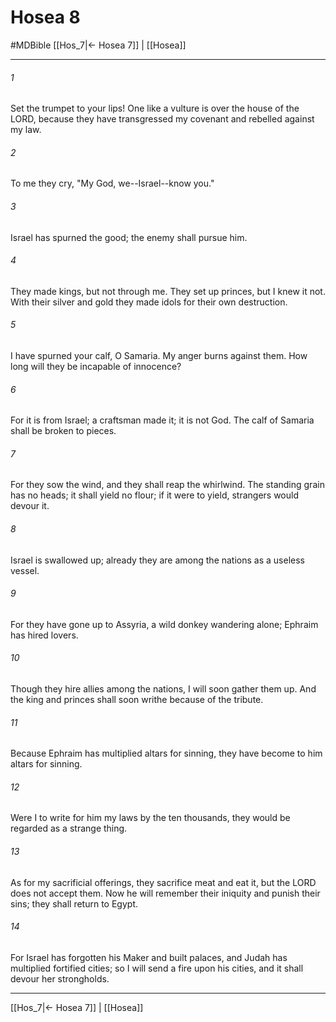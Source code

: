 # Hosea 8
#MDBible
[[Hos_7|← Hosea 7]] | [[Hosea]]

***

###### 1 
Set the trumpet to your lips! One like a vulture is over the house of the LORD, because they have transgressed my covenant and rebelled against my law. 

###### 2 
To me they cry, "My God, we--Israel--know you." 

###### 3 
Israel has spurned the good; the enemy shall pursue him. 

###### 4 
They made kings, but not through me. They set up princes, but I knew it not. With their silver and gold they made idols for their own destruction. 

###### 5 
I have spurned your calf, O Samaria. My anger burns against them. How long will they be incapable of innocence? 

###### 6 
For it is from Israel; a craftsman made it; it is not God. The calf of Samaria shall be broken to pieces. 

###### 7 
For they sow the wind, and they shall reap the whirlwind. The standing grain has no heads; it shall yield no flour; if it were to yield, strangers would devour it. 

###### 8 
Israel is swallowed up; already they are among the nations as a useless vessel. 

###### 9 
For they have gone up to Assyria, a wild donkey wandering alone; Ephraim has hired lovers. 

###### 10 
Though they hire allies among the nations, I will soon gather them up. And the king and princes shall soon writhe because of the tribute. 

###### 11 
Because Ephraim has multiplied altars for sinning, they have become to him altars for sinning. 

###### 12 
Were I to write for him my laws by the ten thousands, they would be regarded as a strange thing. 

###### 13 
As for my sacrificial offerings, they sacrifice meat and eat it, but the LORD does not accept them. Now he will remember their iniquity and punish their sins; they shall return to Egypt. 

###### 14 
For Israel has forgotten his Maker and built palaces, and Judah has multiplied fortified cities; so I will send a fire upon his cities, and it shall devour her strongholds. 

***

[[Hos_7|← Hosea 7]] | [[Hosea]]
